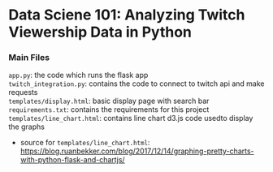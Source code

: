# Data Sciene 101: Analyzing Twitch Viewership Data in Python

### Main Files 
`app.py`: the code which runs the flask app  
`twitch_integration.py`: contains the code to connect to twitch api and make requests  
`templates/display.html`: basic display page with search bar  
`requirements.txt`: contains the requirements for this project  
`templates/line_chart.html`: contains line chart d3.js code usedto display the graphs   
- source for `templates/line_chart.html`: https://blog.ruanbekker.com/blog/2017/12/14/graphing-pretty-charts-with-python-flask-and-chartjs/
